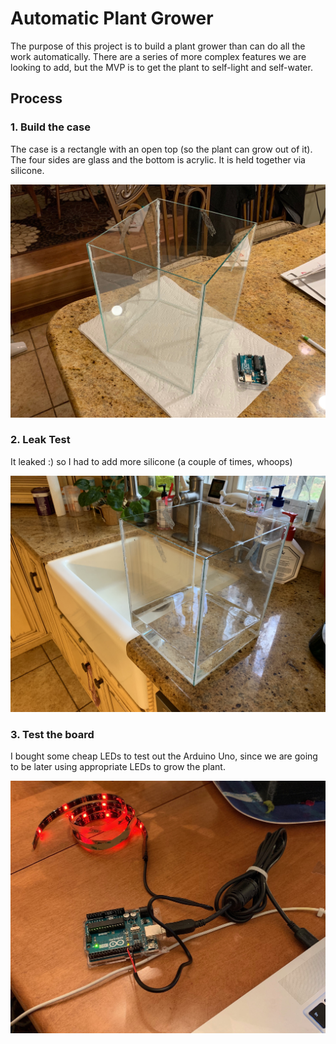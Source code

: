 # Automatic Plant Grower

The purpose of this project is to build a plant grower than can do all the work automatically. There are a series of more complex features we are looking to add, but the MVP is to get the plant to self-light and self-water.

## Process

### 1. Build  the case

The case is a rectangle with an open top (so the plant can grow out of it). The four sides are glass and the bottom is acrylic. It is held together via silicone.

![build the case](photos/build-case.jpeg)

### 2. Leak Test

It leaked :) so I had to add more silicone (a couple of times, whoops)

![leak test](photos/leak-test.jpeg)

### 3. Test the board

I bought some cheap LEDs to test out the Arduino Uno, since we are going to be later using appropriate LEDs to grow the plant.

![initial board test](photos/initial-board-test.jpeg)
